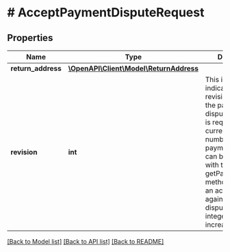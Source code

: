 # # AcceptPaymentDisputeRequest

## Properties

Name | Type | Description | Notes
------------ | ------------- | ------------- | -------------
**return_address** | [**\OpenAPI\Client\Model\ReturnAddress**](ReturnAddress.md) |  | [optional] 
**revision** | **int** | This integer value indicates the revision number of the payment dispute. This field is required. The current revision number for a payment dispute can be retrieved with the getPaymentDispute method. Each time an action is taken against a payment dispute, this integer value increases by 1. | [optional] 

[[Back to Model list]](../../README.md#documentation-for-models) [[Back to API list]](../../README.md#documentation-for-api-endpoints) [[Back to README]](../../README.md)


